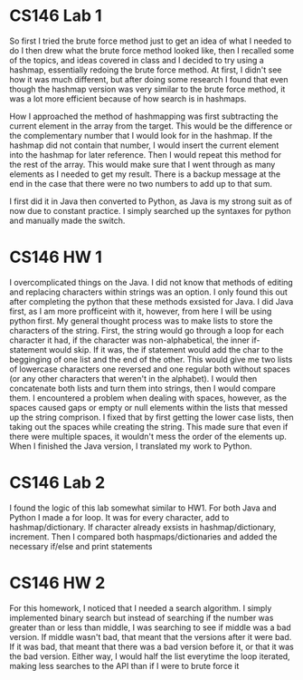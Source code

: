 # CS146 Lab 1
So first I tried the brute force method just to get an idea of what I needed to do
I then drew what the brute force method looked like, then I recalled some of the topics,
and ideas covered in class and I decided to try using a hashmap, essentially redoing
the brute force method. At first, I didn't see how it was much different, but after 
doing some research I found that even though the hashmap version was very similar
to the brute force method, it was a lot more efficient because of how search is in
hashmaps. 

How I approached the method of hashmapping was first subtracting the current element
in the array from the target. This would be the difference or the complementary
number that I would look for in the hashmap. If the hashmap did not contain that 
number, I would insert the current element into the hashmap for later reference.
Then I would repeat this method for the rest of the array. This would make sure
that I went through as many elements as I needed to get my result. There is a 
backup message at the end in the case that there were no two numbers to add
up to that sum. 

I first did it in Java then converted to Python, as Java is my strong suit as 
of now due to constant practice. I simply searched up the syntaxes for python and
manually made the switch.



# CS146 HW 1

I overcomplicated things on the Java. I did not know that methods of editing and 
replacing characters within strings was an option. I only found this out after completing
the python that these methods exsisted for Java. I did Java first, as I am more profficeint
with it, however, from here I will be using python first. My general thought process
was to make lists to store the characters of the string. First, the string would go
through a loop for each character it had, if the character was non-alphabetical, the inner
if-statement would skip. If it was, the if statement would add the char to the begginging
of one list and the end of the other. This would give me two lists of lowercase characters
one reversed and one regular both without spaces (or any other characters that weren't in the
alphabet). I would then concatenate both lists and turn them into strings, then I would compare 
them. I encountered a problem when dealing with spaces, however, as the spaces caused gaps or empty
or null elements within the lists that messed up the string comprison. I fixed that by first getting 
the lower case lists, then taking out the spaces while creating the string. This made sure that 
even if there were multiple spaces, it wouldn't mess the order of the elements up. When I finished
the Java version, I translated my work to Python.


# CS146 Lab 2

I found the logic of this lab somewhat similar to HW1. For both Java and Python I made a for loop.
It was for every character, add to hashmap/dictionary. If character already exsists in hashmap/dictionary,
increment. Then I compared both haspmaps/dictionaries and added the necessary if/else and print statements


# CS146 HW 2

For this homework, I noticed that I needed a search algorithm. I simply implemented binary search but instead
of searching if the number was greater than or less than middle, I was searching to see if middle was a bad
version. If middle wasn't bad, that meant that the versions after it were bad. If it was bad, that meant that 
there was a bad version before it, or that it was the bad version. Either way, I would half the list everytime
the loop iterated, making less searches to the API than if I were to brute force it
